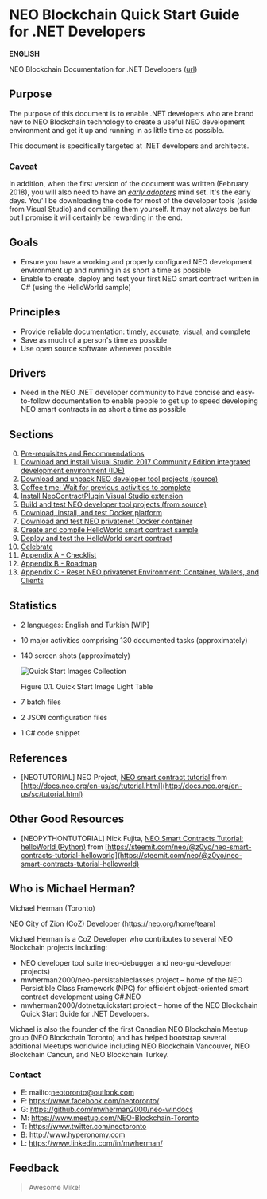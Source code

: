 # NEO Blockchain Quick Start Guide for .NET Developers

**ENGLISH**

NEO Blockchain Documentation for .NET Developers ([url](https://github.com/mwherman2000/neo-windocs/tree/master/windocs))

## Purpose

The purpose of this document is to enable .NET developers who are brand new to NEO Blockchain technology to create a useful NEO development environment and get it up and running in as little time as possible.

This document is specifically targeted at .NET developers and architects. 

### Caveat

In addition, when the first version of the document was written (February 2018), you will also need to have an [*early adopters*](https://en.wikipedia.org/wiki/Technology_adoption_life_cycle) mind set. It's the early days. You'll be downloading the code for most of the developer tools (aside from Visual Studio) and compiling them yourself. It may not always be fun but I promise it will certainly be rewarding in the end.

## Goals

* Ensure you have a working and properly configured NEO development environment up and running in as short a time as possible
* Enable to create, deploy and test your first NEO smart contract written in C# (using the HelloWorld sample)

## Principles

* Provide reliable documentation: timely, accurate, visual, and complete
* Save as much of a person's time as possible
* Use open source software whenever possible

## Drivers

* Need in the NEO .NET developer community to have concise and easy-to-follow documentation to enable people to get up to speed developing NEO smart contracts in as short a time as possible

## Sections

0. [Pre-requisites and Recommendations](./00-prerequisites.md)
1. [Download and install Visual Studio 2017 Community Edition integrated development environment (IDE)](./01-installvisualstudio.md)
2. [Download and unpack NEO developer tool projects (source)](./02-downloadneodevtoolsrc.md)
3. [Coffee time: Wait for previous activities to complete](./03-coffeetime-waitforprevactivities.md)
4. [Install NeoContractPlugin Visual Studio extension](./04-installvsneocontractplugin.md)
5. [Build and test NEO developer tool projects (from source)](./05-buildneodevtools.md)
6. [Download, install, and test Docker platform](./06-installdockerplatform.md)
7. [Download and test NEO privatenet Docker container](./07-installneoprivatenetcontainer.md)
8. [Create and compile HelloWorld smart contract sample](./08-createcompilesmartcontract.md)
9. [Deploy and test the HelloWorld smart contract](./09-deploytestsmartcontract.md)
10. [Celebrate](./10-celebrate.md)
11. [Appendix A - Checklist](./11-checklist.md)
12. [Appendix B - Roadmap](./12-roadmap.md)
13. [Appendix C - Reset NEO privatenet Environment: Container, Wallets, and Clients](./13-resetprivatenetenv.md)

## Statistics

* 2 languages: English and Turkish [WIP]
* 10 major activities comprising 130 documented tasks (approximately)
* 140 screen shots (approximately)

    ![Quick Start Images Collection](./images/lighttable.png)

    Figure 0.1. Quick Start Image Light Table
* 7 batch files
* 2 JSON configuration files
* 1 C# code snippet

## References

* [NEOTUTORIAL] NEO Project, [NEO smart contract tutorial](http://docs.neo.org/en-us/sc/tutorial.html) from [http://docs.neo.org/en-us/sc/tutorial.html](http://docs.neo.org/en-us/sc/tutorial.html)

## Other Good Resources

* [NEOPYTHONTUTORIAL] Nick Fujita, [NEO Smart Contracts Tutorial: helloWorld (Python)](https://steemit.com/neo/@z0yo/neo-smart-contracts-tutorial-helloworld) from [https://steemit.com/neo/@z0yo/neo-smart-contracts-tutorial-helloworld](https://steemit.com/neo/@z0yo/neo-smart-contracts-tutorial-helloworld)

## Who is Michael Herman?

Michael Herman (Toronto)

NEO City of Zion (CoZ) Developer (https://neo.org/home/team)

Michael Herman is a CoZ Developer who contributes to several NEO Blockchain projects including:
* NEO developer tool suite (neo-debugger and neo-gui-developer projects)
* mwherman2000/neo-persistableclasses project – home of the NEO Persistible Class Framework (NPC) for efficient object-oriented smart contract development using C#.NEO
* mwherman2000/dotnetquickstart project – home of the NEO Blockchain Quick Start Guide for .NET Developers. 

Michael is also the founder of the first Canadian NEO Blockchain Meetup group (NEO Blockchain Toronto) and has helped bootstrap several additional Meetups worldwide including NEO Blockchain Vancouver, NEO Blockchain Cancun, and NEO Blockchain Turkey.

### Contact

* E: mailto:neotoronto@outlook.com
* F: https://www.facebook.com/neotoronto/
* G: https://github.com/mwherman2000/neo-windocs
* M: https://www.meetup.com/NEO-Blockchain-Toronto
* T: https://www.twitter.com/neotoronto
* B: http://www.hyperonomy.com
* L: https://www.linkedin.com/in/mwherman/ 

## Feedback

>Awesome Mike!

